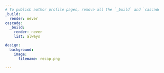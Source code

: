 ```yaml
---
# To publish author profile pages, remove all the `_build` and `cascade` settings below.
_build:
  render: never
cascade:
  _build:
    render: never
    list: always

design:
  background:
    image:
      filename: recap.png
    
---
```

